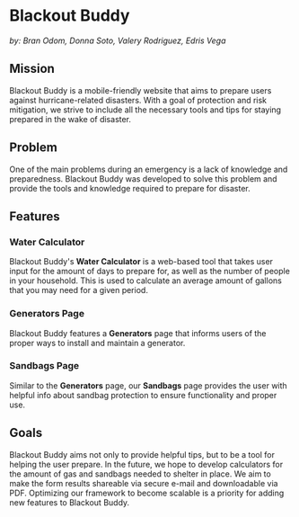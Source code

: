 # Blackout Buddy
*by: Bran Odom, Donna Soto, Valery Rodriguez, Edris Vega*

## Mission
Blackout Buddy is a mobile-friendly website that aims to prepare users against hurricane-related disasters. With a goal of protection and risk mitigation, we strive to include all the necessary tools and tips for staying prepared in the wake of disaster.

## Problem
One of the main problems during an emergency is a lack of knowledge and preparedness. Blackout Buddy was developed to solve this problem and provide the tools and knowledge required to prepare for disaster.

## Features
### Water Calculator
Blackout Buddy's **Water Calculator** is a web-based tool that takes user input for the amount of days to prepare for, as well as the number of people in your household. This is used to calculate an average amount of gallons that you may need for a given period.
### Generators Page
Blackout Buddy features a **Generators** page that informs users of the proper ways to install and maintain a generator.
### Sandbags Page
Similar to the **Generators** page, our **Sandbags** page provides the user with helpful info about sandbag protection to ensure functionality and proper use.

## Goals
Blackout Buddy aims not only to provide helpful tips, but to be a tool for helping the user prepare. In the future, we hope to develop calculators for the amount of gas and sandbags needed to shelter in place. We aim to make the form results shareable via secure e-mail and downloadable via PDF. Optimizing our framework to become scalable is a priority for adding new features to Blackout Buddy.